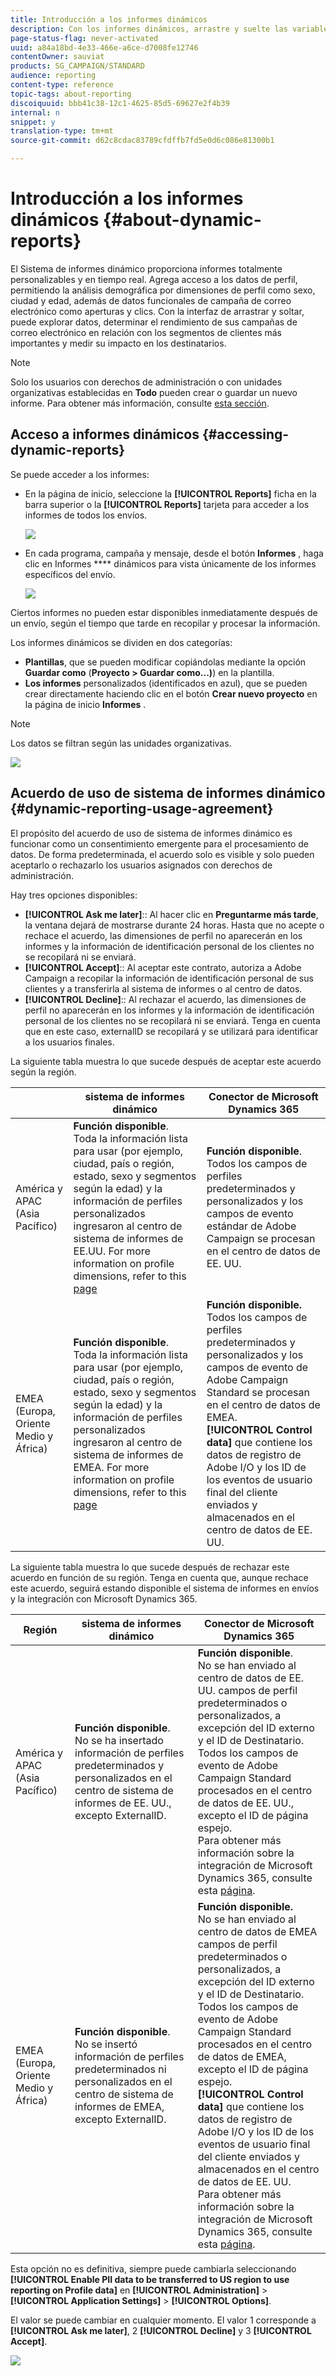 ```yaml
---
title: Introducción a los informes dinámicos
description: Con los informes dinámicos, arrastre y suelte las variables y dimensiones en el entorno improvisado y analice el éxito de las campañas.
page-status-flag: never-activated
uuid: a84a18bd-4e33-466e-a6ce-d7008fe12746
contentOwner: sauviat
products: SG_CAMPAIGN/STANDARD
audience: reporting
content-type: reference
topic-tags: about-reporting
discoiquuid: bbb41c38-12c1-4625-85d5-69627e2f4b39
internal: n
snippet: y
translation-type: tm+mt
source-git-commit: d62c8cdac83789cfdffb7fd5e0d6c086e81300b1

---
```



# Introducción a los informes dinámicos {#about-dynamic-reports}

El Sistema de informes dinámico proporciona informes totalmente personalizables y en tiempo real. Agrega acceso a los datos de perfil, permitiendo la análisis demográfica por dimensiones de perfil como sexo, ciudad y edad, además de datos funcionales de campaña de correo electrónico como aperturas y clics. Con la interfaz de arrastrar y soltar, puede explorar datos, determinar el rendimiento de sus campañas de correo electrónico en relación con los segmentos de clientes más importantes y medir su impacto en los destinatarios.

>[!NOTE]
>
>Solo los usuarios con derechos de administración o con unidades organizativas establecidas en **Todo** pueden crear o guardar un nuevo informe. Para obtener más información, consulte [esta sección](../../administration/using/users-management.md).

## Acceso a informes dinámicos {#accessing-dynamic-reports}

Se puede acceder a los informes:

* En la página de inicio, seleccione la **[!UICONTROL Reports]** ficha en la barra superior o la **[!UICONTROL Reports]** tarjeta para acceder a los informes de todos los envíos.

   ![](assets/campaign_reports_access.png)

* En cada programa, campaña y mensaje, desde el botón **Informes** , haga clic en Informes **** dinámicos para vista únicamente de los informes específicos del envío.

   ![](assets/campaign_reports_description.png)

Ciertos informes no pueden estar disponibles inmediatamente después de un envío, según el tiempo que tarde en recopilar y procesar la información.

Los informes dinámicos se dividen en dos categorías:

* **Plantillas**, que se pueden modificar copiándolas mediante la opción **Guardar como** (**Proyecto > Guardar como...)**) en la plantilla.
* **Los informes** personalizados (identificados en azul), que se pueden crear directamente haciendo clic en el botón **Crear nuevo proyecto** en la página de inicio **Informes** .

>[!NOTE]
>
>Los datos se filtran según las unidades organizativas.

![](assets/dynamic_report_overview.png)

## Acuerdo de uso de sistema de informes dinámico {#dynamic-reporting-usage-agreement}

El propósito del acuerdo de uso de sistema de informes dinámico es funcionar como un consentimiento emergente para el procesamiento de datos. De forma predeterminada, el acuerdo solo es visible y solo pueden aceptarlo o rechazarlo los usuarios asignados con derechos de administración.

Hay tres opciones disponibles:

* **[!UICONTROL Ask me later]**:: Al hacer clic en **Preguntarme más tarde**, la ventana dejará de mostrarse durante 24 horas. Hasta que no acepte o rechace el acuerdo, las dimensiones de perfil no aparecerán en los informes y la información de identificación personal de los clientes no se recopilará ni se enviará.
* **[!UICONTROL Accept]**:: Al aceptar este contrato, autoriza a Adobe Campaign a recopilar la información de identificación personal de sus clientes y a transferirla al sistema de informes o al centro de datos.
* **[!UICONTROL Decline]**:: Al rechazar el acuerdo, las dimensiones de perfil no aparecerán en los informes y la información de identificación personal de los clientes no se recopilará ni se enviará. Tenga en cuenta que en este caso, externalID se recopilará y se utilizará para identificar a los usuarios finales.

La siguiente tabla muestra lo que sucede después de aceptar este acuerdo según la región.

|  | sistema de informes dinámico | Conector de Microsoft Dynamics 365 |
|---|---|---|
| América y APAC (Asia Pacífico) | **Función disponible**. <br>Toda la información lista para usar (por ejemplo, ciudad, país o región, estado, sexo y segmentos según la edad) y la información de perfiles personalizados ingresaron al centro de sistema de informes de EE.UU. For more information on profile dimensions, refer to this [page](../../reporting/using/list-of-components-.md) | **Función disponible**. <br>Todos los campos de perfiles predeterminados y personalizados y los campos de evento estándar de Adobe Campaign se procesan en el centro de datos de EE. UU. |
| EMEA (Europa, Oriente Medio y África) | **Función disponible**. <br>Toda la información lista para usar (por ejemplo, ciudad, país o región, estado, sexo y segmentos según la edad) y la información de perfiles personalizados ingresaron al centro de sistema de informes de EMEA. For more information on profile dimensions, refer to this [page](../../reporting/using/list-of-components-.md) | **Función disponible.** <br>Todos los campos de perfiles predeterminados y personalizados y los campos de evento de Adobe Campaign Standard se procesan en el centro de datos de EMEA. <br>**[!UICONTROL Control data]** que contiene los datos de registro de Adobe I/O y los ID de los eventos de usuario final del cliente enviados y almacenados en el centro de datos de EE. UU. |

La siguiente tabla muestra lo que sucede después de rechazar este acuerdo en función de su región. Tenga en cuenta que, aunque rechace este acuerdo, seguirá estando disponible el sistema de informes en envíos y la integración con Microsoft Dynamics 365.

| Región | sistema de informes dinámico | Conector de Microsoft Dynamics 365 |
|---|---|---|
| América y APAC (Asia Pacífico) | **Función disponible**. <br> No se ha insertado información de perfiles predeterminados y personalizados en el centro de sistema de informes de EE. UU., excepto ExternalID. | **Función disponible**. <br>No se han enviado al centro de datos de EE. UU. campos de perfil predeterminados o personalizados, a excepción del ID externo y el ID de Destinatario. <br>Todos los campos de evento de Adobe Campaign Standard procesados en el centro de datos de EE. UU., excepto el ID de página espejo. <br>Para obtener más información sobre la integración de Microsoft Dynamics 365, consulte esta [página](../../integrating/using/working-with-campaign-standard-and-microsoft-dynamics-365.md). |
| EMEA (Europa, Oriente Medio y África) | **Función disponible**. <br>No se insertó información de perfiles predeterminados ni personalizados en el centro de sistema de informes de EMEA, excepto ExternalID. | **Función disponible.** <br>No se han enviado al centro de datos de EMEA campos de perfil predeterminados o personalizados, a excepción del ID externo y el ID de Destinatario. <br>Todos los campos de evento de Adobe Campaign Standard procesados en el centro de datos de EMEA, excepto el ID de página espejo.  <br>**[!UICONTROL Control data]** que contiene los datos de registro de Adobe I/O y los ID de los eventos de usuario final del cliente enviados y almacenados en el centro de datos de EE. UU.<br>Para obtener más información sobre la integración de Microsoft Dynamics 365, consulte esta [página](../../integrating/using/working-with-campaign-standard-and-microsoft-dynamics-365.md). |

Esta opción no es definitiva, siempre puede cambiarla seleccionando **[!UICONTROL Enable PII data to be transferred to US region to use reporting on Profile data]** en **[!UICONTROL Administration]** > **[!UICONTROL Application Settings]** > **[!UICONTROL Options]**.

El valor se puede cambiar en cualquier momento. El valor 1 corresponde a **[!UICONTROL Ask me later]**, 2 **[!UICONTROL Decline]** y 3 **[!UICONTROL Accept]**.

![](assets/pii_window_2.png)
